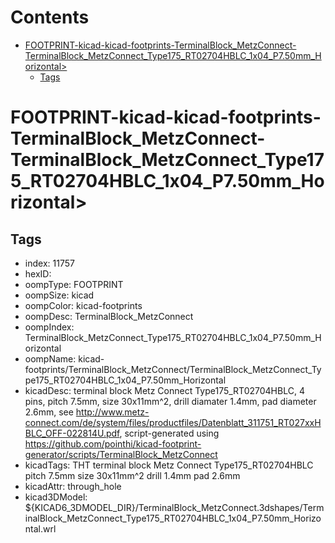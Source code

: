 



Contents
========

* [FOOTPRINT-kicad-kicad-footprints-TerminalBlock_MetzConnect-TerminalBlock_MetzConnect_Type175_RT02704HBLC_1x04_P7.50mm_Horizontal>](#footprint-kicad-kicad-footprints-terminalblock_metzconnect-terminalblock_metzconnect_type175_rt02704hblc_1x04_p750mm_horizontal)
	* [Tags](#tags)

# FOOTPRINT-kicad-kicad-footprints-TerminalBlock_MetzConnect-TerminalBlock_MetzConnect_Type175_RT02704HBLC_1x04_P7.50mm_Horizontal>

## Tags

- index: 11757
- hexID: 
- oompType: FOOTPRINT
- oompSize: kicad
- oompColor: kicad-footprints
- oompDesc: TerminalBlock_MetzConnect
- oompIndex: TerminalBlock_MetzConnect_Type175_RT02704HBLC_1x04_P7.50mm_Horizontal
- oompName: kicad-footprints/TerminalBlock_MetzConnect/TerminalBlock_MetzConnect_Type175_RT02704HBLC_1x04_P7.50mm_Horizontal
- kicadDesc: terminal block Metz Connect Type175_RT02704HBLC, 4 pins, pitch 7.5mm, size 30x11mm^2, drill diamater 1.4mm, pad diameter 2.6mm, see http://www.metz-connect.com/de/system/files/productfiles/Datenblatt_311751_RT027xxHBLC_OFF-022814U.pdf, script-generated using https://github.com/pointhi/kicad-footprint-generator/scripts/TerminalBlock_MetzConnect
- kicadTags: THT terminal block Metz Connect Type175_RT02704HBLC pitch 7.5mm size 30x11mm^2 drill 1.4mm pad 2.6mm
- kicadAttr: through_hole
- kicad3DModel: ${KICAD6_3DMODEL_DIR}/TerminalBlock_MetzConnect.3dshapes/TerminalBlock_MetzConnect_Type175_RT02704HBLC_1x04_P7.50mm_Horizontal.wrl
